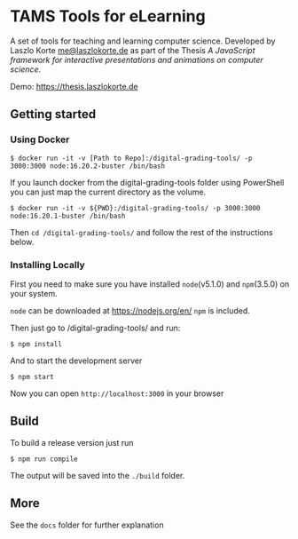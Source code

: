 # TAMS Tools for eLearning

A set of tools for teaching and learning computer science. Developed by Laszlo Korte <me@laszlokorte.de> as part of the Thesis *A JavaScript framework for interactive presentations and animations on computer science*.

Demo: https://thesis.laszlokorte.de

## Getting started

### Using Docker

```shell
$ docker run -it -v [Path to Repo]:/digital-grading-tools/ -p 3000:3000 node:16.20.2-buster /bin/bash
```

If you launch docker from the digital-grading-tools folder using PowerShell you can just map the current directory as the volume.

```shell
$ docker run -it -v ${PWD}:/digital-grading-tools/ -p 3000:3000 node:16.20.1-buster /bin/bash
```

Then `cd /digital-grading-tools/` and follow the rest of the instructions below.

### Installing Locally

First you need to make sure you have installed `node`(v5.1.0) and `npm`(3.5.0) on your system.

`node` can be downloaded at https://nodejs.org/en/ `npm` is included.

Then just go to /digital-grading-tools/ and run:

```shell
$ npm install
```

And to start the development server

```shell
$ npm start
```

Now you can open `http://localhost:3000` in your browser

## Build

To build a release version just run

```shell
$ npm run compile
```

The output will be saved into the `./build` folder.

## More

See the `docs` folder for further explanation
